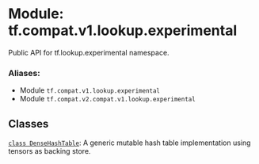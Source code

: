 <div itemscope itemtype="http://developers.google.com/ReferenceObject">
<meta itemprop="name" content="tf.compat.v1.lookup.experimental" />
<meta itemprop="path" content="Stable" />
</div>

# Module: tf.compat.v1.lookup.experimental

Public API for tf.lookup.experimental namespace.

### Aliases:

* Module `tf.compat.v1.lookup.experimental`
* Module `tf.compat.v2.compat.v1.lookup.experimental`

<!-- Placeholder for "Used in" -->


## Classes

[`class DenseHashTable`](../../../../tf/lookup/experimental/DenseHashTable.md): A generic mutable hash table implementation using tensors as backing store.

